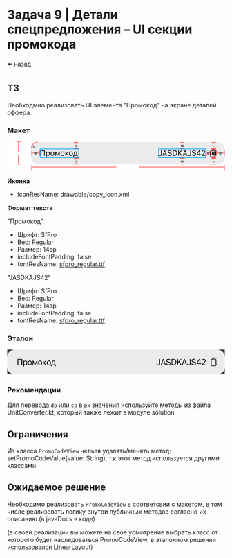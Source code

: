 #  Задача 9 | Детали спецпредложения – UI секции промокода

[⬅️ назад](../README.md)

## ТЗ

Необходмио реализовать UI элемента "Промокод" на экране деталей оффера.

### Макет

![макет](../images/figma/promocodeView.svg)

**Иконка**

* iconResName: drawable/copy_icon.xml

**Формат текста**

"Промокод"
* Шрифт: SfPro
* Вес: Regular
* Размер: 14sp
* includeFontPadding: false
* fontResName: [sfpro_regular.ttf](..%2Fsolution%2Fsrc%2Fmain%2Fres%2Ffont%2Fsfpro_regular.ttf)

"JASDKAJS42"
* Шрифт: SfPro
* Вес: Regular
* Размер: 14sp
* includeFontPadding: false
* fontResName: [sfpro_regular.ttf](..%2Fsolution%2Fsrc%2Fmain%2Fres%2Ffont%2Fsfpro_regular.ttf)

### Эталон

![promoCodeViewReference.png](..%2Fimages%2Freference%2FpromoCodeViewReference.png)

### Рекомендации
Для перевода `dp` или `sp` в `px` значения используйте методы из файла UnitConverter.kt, который также лежит в модуле solution

## Ограничения
Из класса `PromoCodeView` нельзя удалять/менять метод: setPromoCodeValue(value: String), т.к этот метод используется другими классами

## Ожидаемое решение

Необходимо реализовать `PromoCodeView` в соответсвии с макетом,
в том числе реализовать логику внутри публичных методов согласно их описанию (в javaDocs в коде)

(в своей реализации вы можете на свое усмотрение выбрать класс от которого будет наследоваться PromoCodeView, 
в эталонном решении использовался LinearLayout)
